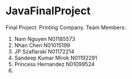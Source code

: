 # JavaFinalProject
Final Project: Printing Company. 
Team Members:
1. Nam Nguyen N01185573
2. Nhan Chen N01015199
3. JP Szaflarski N01172214
4. Sandeep Kumar Mirok N01192291
5. Princess Hernandez N01099524
6. 

